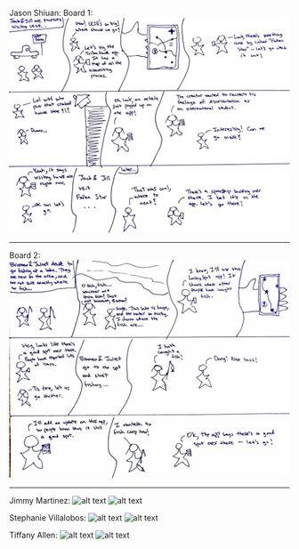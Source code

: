 Jason Shiuan:
Board 1:
![alt text][JasonSB1]
***
Board 2:
![alt text][JasonSB2]
***

Jimmy Martinez:
![alt text][JimmySB1]
![alt text][JimmySB2]

Stephanie Villalobos:
![alt text][StephSB1]
![alt text][StephSB2]

Tiffany Allen:
![alt text][TiffanySB1]
![alt text][TiffanySB2]

[JasonSB1]: images/JackJill.jpg "Jason's StoryBoard 1"
[JasonSB2]: images/BromeoJuliet.jpg "Jason's StoryBoard 2"
[JimmySB1]: LINKGOESHERE "Jimmy's StoryBoard 1"
[JimmySB2]: LINKGOESHERE "Jimmy's StoryBoard 2"
[StephSB1]: LINKGOESHERE "Stephanie's StoryBoard 1"
[StephSB2]: LINKGOESHERE "Stephanie's StoryBoard 2"
[TiffanySB1]: LINKGOESHERE "Tiffany's StoryBoard 1"
[TiffanySB2]: LINKGOESHERE "Tiffany's StoryBoard 2"


